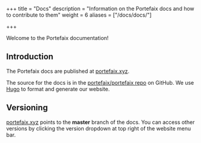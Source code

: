 +++
title =  "Docs"
description = "Information on the Portefaix docs and how to contribute to them"
weight = 6
aliases = ["/docs/docs/"]

+++

Welcome to the Portefaix documentation!

## Introduction

The Portefaix docs are published at [portefaix.xyz](https://portefaix.xyz/).

The source for the docs is in the
[portefaix/portefaix repo](https://github.com/portefaix/portefaix/) on GitHub.
We use [Hugo](https://gohugo.io/) to format and generate our website.

## Versioning

[portefaix.xyz](https://portefaix.xyz/) points to the **master** branch of the docs. You can access
other versions by clicking the version dropdown at top right of the website
menu bar.
